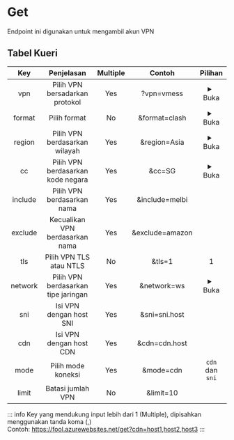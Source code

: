 <script>
export default {
    data() {
        return {
            vpnList: ["vmess", "vless", "trojan", "ssr"],
            formatList: ["clash", "surfboard", "raw"],
            regionList: ["Asia", "Americas", "Europe", "Africa"],
            networkList: ["ws", "grpc", "tcp"]
        }
    }
}
</script>

# Get

Endpoint ini digunakan untuk mengambil akun VPN

## Tabel Kueri

|   Key   |             Penjelasan              | Multiple |     Contoh      |                                                                   Pilihan                                                                    |
| :-----: | :---------------------------------: | :------: | :-------------: | :------------------------------------------------------------------------------------------------------------------------------------------: |
|   vpn   |   Pilih VPN bersadarkan protokol    |   Yes    |   ?vpn=vmess    |                           <details><summary>Buka</summary><ul><li v-for="i in vpnList">{{ i }}</li></ul></details>                           |
| format  |            Pilih format             |    No    |  &format=clash  |                         <details><summary>Buka</summary><ul><li v-for="i in formatList">{{ i }}</li></ul></details>                          |
| region  |    Pilih VPN berdasarkan wilayah    |   Yes    |  &region=Asia   |                         <details><summary>Buka</summary><ul><li v-for="i in regionList">{{ i }}</li></ul></details>                          |
|   cc    |  Pilih VPN berdasarkan kode negara  |   Yes    |     &cc=SG      | <details><summary>Buka</summary><a href="https://raw.githubusercontent.com/LalatinaHub/LatinaSub/main/countries.json">Get List</a></details> |
| include |     Pilih VPN berdasarkan nama      |   Yes    | &include=melbi  |
| exclude |   Kecualikan VPN berdasarkan nama   |   Yes    | &exclude=amazon |
|   tls   |       Pilih VPN TLS atau NTLS       |    No    |     &tls=1      |                                                                      1                                                                       |
| network | Pilih VPN berdasarkan tipe jaringan |   Yes    |   &network=ws   |                         <details><summary>Buka</summary><ul><li v-for="i in networkList">{{ i }}</li></ul></details>                         |
|   sni   |       Isi VPN dengan host SNI       |   Yes    |  &sni=sni.host  |
|   cdn   |       Isi VPN dengan host CDN       |   Yes    |  &cdn=cdn.host  |
|  mode   |         Pilih mode koneksi          |   Yes    |    &mode=cdn    |                                                               `cdn` dan `sni`                                                                |
|  limit  |          Batasi jumlah VPN          |    No    |    &limit=10    |

::: info
Key yang mendukung input lebih dari 1 (Multiple), dipisahkan menggunakan tanda koma (,)  
Contoh: https://fool.azurewebsites.net/get?cdn=host1,host2,host3
:::

